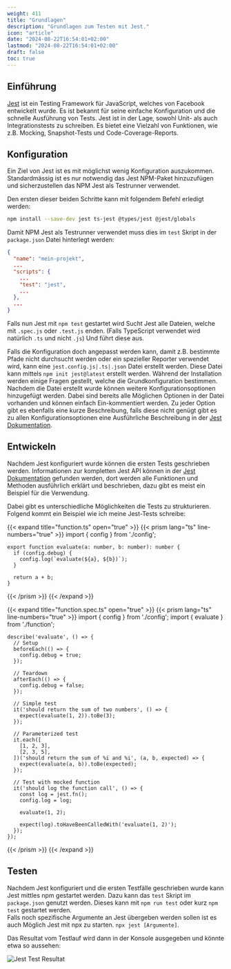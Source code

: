 ```yaml
---
weight: 411
title: "Grundlagen"
description: "Grundlagen zum Testen mit Jest."
icon: "article"
date: "2024-08-22T16:54:01+02:00"
lastmod: "2024-08-22T16:54:01+02:00"
draft: false
toc: true
---
```


## Einführung

[Jest](https://jestjs.io/) ist ein Testing Framework für JavaScript, welches von Facebook entwickelt wurde. Es ist bekannt für seine einfache Konfiguration und die schnelle Ausführung von Tests. Jest ist in der Lage, sowohl Unit- als auch Integrationstests zu schreiben. Es bietet eine Vielzahl von Funktionen, wie z.B. Mocking, Snapshot-Tests und Code-Coverage-Reports.

## Konfiguration

Ein Ziel von Jest ist es mit möglichst wenig Konfiguration auszukommen.
Standardmässig ist es nur notwendig das Jest NPM-Paket hinzuzufügen und sicherzustellen
das NPM Jest als Testrunner verwendet.

Den ersten dieser beiden Schritte kann mit folgendem Befehl erledigt werden:

```bash
npm install --save-dev jest ts-jest @types/jest @jest/globals
```

Damit NPM Jest als Testrunner verwendet muss dies im `test` Skript in der `package.json` Datei hinterlegt werden:

```json
{
  "name": "mein-projekt",
  ...
  "scripts": {
    ...
    "test": "jest",
    ...
  },
  ...
}
```
Falls nun Jest mit `npm test` gestartet wird Sucht Jest alle Dateien, welche mit `.spec.js` oder `.test.js` enden. (Falls TypeScript verwendet wird natürlich `.ts` und nicht `.js`)
Und führt diese aus.

Falls die Konfiguration doch angepasst werden kann, damit z.B. bestimmte Pfade nicht durchsucht werden oder ein spezieller Reporter verwendet wird, kann eine `jest.config.js|.ts|.json` Datei
erstellt werden. Diese Datei kann mittels `npm init jest@latest` erstellt werden. Während der Installation werden einige Fragen gestellt, welche die Grundkonfiguration bestimmen.
Nachdem die Datei erstellt wurde können weitere Konfigurationsoptionen hinzugefügt werden. Dabei sind bereits alle Möglichen Optionen in der Datei vorhanden und können einfach Ein-kommentiert werden.
Zu jeder Option gibt es ebenfalls eine kurze Beschreibung, falls diese nicht genügt gibt es zu allen Konfigurationsoptionen eine Ausführliche Beschreibung in der [Jest Dokumentation](https://jestjs.io/docs/configuration).

## Entwickeln

Nachdem Jest konfiguriert wurde können die ersten Tests geschrieben werden. Informationen zur kompletten Jest API können in der [Jest Dokumentation](https://jestjs.io/docs/api) gefunden werden, dort werden alle Funktionen und Methoden ausführlich erklärt und beschrieben, dazu gibt es meist ein Beispiel für die Verwendung.  

Dabei gibt es unterschiedliche Möglichkeiten die Tests zu strukturieren. Folgend kommt ein Beispiel wie ich meine Jest-Tests schreibe:

{{< expand title="function.ts" open="true" >}}
  {{< prism lang="ts" line-numbers="true" >}}
    import { config } from './config';

    export function evaluate(a: number, b: number): number {
      if (config.debug) {
        config.log(`evaluate(${a}, ${b})`);
      }

      return a + b;
    }
  {{< /prism >}}
{{< /expand >}}

{{< expand title="function.spec.ts" open="true" >}}
  {{< prism lang="ts" line-numbers="true" >}}
    import { config } from './config';
    import { evaluate } from './function';

    describe('evaluate', () => {
      // Setup
      beforeEach(() => {
        config.debug = true;
      });

      // Teardown
      afterEach(() => {
        config.debug = false;
      });

      // Simple test
      it('should return the sum of two numbers', () => {
        expect(evaluate(1, 2)).toBe(3);
      });

      // Parameterized test
      it.each([
        [1, 2, 3],
        [2, 3, 5],
      ])('should return the sum of %i and %i', (a, b, expected) => {
        expect(evaluate(a, b)).toBe(expected);
      });

      // Test with mocked function
      it('should log the function call', () => {
        const log = jest.fn();
        config.log = log;

        evaluate(1, 2);

        expect(log).toHaveBeenCalledWith('evaluate(1, 2)');
      });
    });
  {{< /prism >}}
{{< /expand >}}

## Testen

Nachdem Jest konfiguriert und die ersten Testfälle geschrieben wurde kann Jest mittles npm gestartet werden. Dazu kann das `test` Skript im `package.json` genutzt werden.
Dieses kann mit `npm run test` oder kurz `npm test` gestartet werden.  
Falls noch spezifische Argumente an Jest übergeben werden sollen ist es auch Möglich Jest mit npx zu starten. `npx jest [Argumente]`.

Das Resultat vom Testlauf wird dann in der Konsole ausgegeben und könnte etwa so aussehen:

<img src="/docs/images/testing/jest/Jest-Result.png" alt="Jest Test Resultat">
